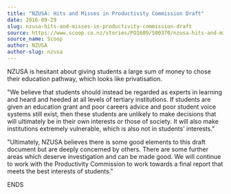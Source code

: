 ```yaml
---
title: "NZUSA: Hits and Misses in Productivity Commission Draft"
date: 2016-09-29
slug: nzusa-hits-and-misses-in-productivity-commission-draft
source: https://www.scoop.co.nz/stories/PO1609/S00370/nzusa-hits-and-misses-in-productivity-commission-draft.htm
source_name: Scoop
author: NZUSA
author-slug: nzusa
---
```


<p>NZUSA is
hesitant about giving students a large sum of money to chose
their education pathway, which looks like privatisation.</p>

<p>"We believe that students should instead be regarded as
experts in learning and heard and heeded at all levels of
tertiary institutions. If students are given an education
grant and poor careers advice and poor student voice systems
still exist, then these students are unlikely to make
decisions that will ultimately be in their own interests or
those of society. It will also make institutions extremely
vulnerable, which is also not in students’
interests."</p>

<p>"Ultimately, NZUSA believes there is some good
elements to this draft document but are deeply concerned by
others. There are some further areas which deserve
investigation and can be made good. We will continue to work
with the Productivity Commission to work towards a final
report that meets the best interests of
students."</p>

<p>ENDS<br><p>


